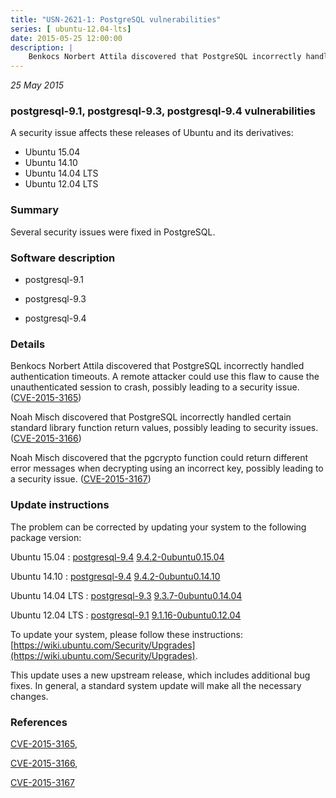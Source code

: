 ```yaml
---
title: "USN-2621-1: PostgreSQL vulnerabilities"
series: [ ubuntu-12.04-lts]
date: 2015-05-25 12:00:00
description: |
    Benkocs Norbert Attila discovered that PostgreSQL incorrectly handled authentication timeouts. A remote attacker could use this flaw to cause the unauthenticated session to crash, possibly leading to a security issue. ([CVE-2015-3165](http://people.ubuntu.com/~ubuntu-security/cve/CVE-2015-3165))
--- 
```

 
 

*25 May 2015*

### postgresql-9.1, postgresql-9.3, postgresql-9.4 vulnerabilities

A security issue affects these releases of Ubuntu and its derivatives:

* Ubuntu 15.04
* Ubuntu 14.10
* Ubuntu 14.04 LTS
* Ubuntu 12.04 LTS

### Summary

Several security issues were fixed in PostgreSQL. 

### Software description

* postgresql-9.1 

* postgresql-9.3 

* postgresql-9.4 

### Details

Benkocs Norbert Attila discovered that PostgreSQL incorrectly handled authentication timeouts. A remote attacker could use this flaw to cause the unauthenticated session to crash, possibly leading to a security issue. ([CVE-2015-3165](http://people.ubuntu.com/~ubuntu-security/cve/CVE-2015-3165))

Noah Misch discovered that PostgreSQL incorrectly handled certain standard library function return values, possibly leading to security issues. ([CVE-2015-3166](http://people.ubuntu.com/~ubuntu-security/cve/CVE-2015-3166))

Noah Misch discovered that the pgcrypto function could return different error messages when decrypting using an incorrect key, possibly leading to a security issue. ([CVE-2015-3167](http://people.ubuntu.com/~ubuntu-security/cve/CVE-2015-3167)) 

### Update instructions

The problem can be corrected by updating your system to the following package version:

Ubuntu 15.04
 : [postgresql-9.4](https://launchpad.net/ubuntu/+source/postgresql-9.4) <span> [9.4.2-0ubuntu0.15.04](https://launchpad.net/ubuntu/+source/postgresql-9.4/9.4.2-0ubuntu0.15.04) </span> 

Ubuntu 14.10
 : [postgresql-9.4](https://launchpad.net/ubuntu/+source/postgresql-9.4) <span> [9.4.2-0ubuntu0.14.10](https://launchpad.net/ubuntu/+source/postgresql-9.4/9.4.2-0ubuntu0.14.10) </span> 

Ubuntu 14.04 LTS
 : [postgresql-9.3](https://launchpad.net/ubuntu/+source/postgresql-9.3) <span> [9.3.7-0ubuntu0.14.04](https://launchpad.net/ubuntu/+source/postgresql-9.3/9.3.7-0ubuntu0.14.04) </span> 

Ubuntu 12.04 LTS
 : [postgresql-9.1](https://launchpad.net/ubuntu/+source/postgresql-9.1) <span> [9.1.16-0ubuntu0.12.04](https://launchpad.net/ubuntu/+source/postgresql-9.1/9.1.16-0ubuntu0.12.04) </span> 

To update your system, please follow these instructions: [https://wiki.ubuntu.com/Security/Upgrades](https://wiki.ubuntu.com/Security/Upgrades).

This update uses a new upstream release, which includes additional bug fixes. In general, a standard system update will make all the necessary changes. 

### References

 
 [CVE-2015-3165](http://people.ubuntu.com/~ubuntu-security/cve/CVE-2015-3165), 

 [CVE-2015-3166](http://people.ubuntu.com/~ubuntu-security/cve/CVE-2015-3166), 

 [CVE-2015-3167](http://people.ubuntu.com/~ubuntu-security/cve/CVE-2015-3167)
 

